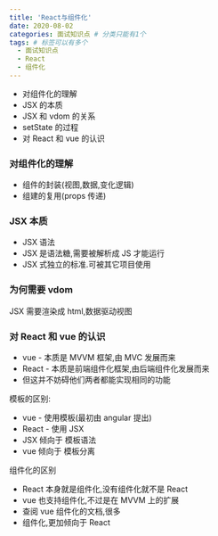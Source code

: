 ```yaml
---
title: 'React与组件化'
date: 2020-08-02
categories: 面试知识点 # 分类只能有1个
tags: # 标签可以有多个
  - 面试知识点
  - React
  - 组件化
---
```


- 对组件化的理解
- JSX 的本质
- JSX 和 vdom 的关系
- setState 的过程
- 对 React 和 vue 的认识

### 对组件化的理解

- 组件的封装(视图,数据,变化逻辑)
- 组建的复用(props 传递)

### JSX 本质

- JSX 语法
- JSX 是语法糖,需要被解析成 JS 才能运行
- JSX 式独立的标准.可被其它项目使用

### 为何需要 vdom

JSX 需要渲染成 html,数据驱动视图

### 对 React 和 vue 的认识

- vue - 本质是 MVVM 框架,由 MVC 发展而来
- React - 本质是前端组件化框架,由后端组件化发展而来
- 但这并不妨碍他们两者都能实现相同的功能

模板的区别:

- vue - 使用模板(最初由 angular 提出)
- React - 使用 JSX
- JSX 倾向于 模板语法
- vue 倾向于 模板分离

组件化的区别

- React 本身就是组件化,没有组件化就不是 React
- vue 也支持组件化,不过是在 MVVM 上的扩展
- 查阅 vue 组件化的文档,很多
- 组件化,更加倾向于 React
